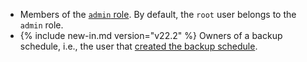- Members of the [`admin` role](security-reference/authorization.html#default-roles). By default, the `root` user belongs to the `admin` role.
- {% include new-in.md version="v22.2" %} Owners of a backup schedule, i.e., the user that [created the backup schedule](create-schedule-for-backup.html).
